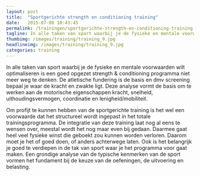 ```yaml
---
layout: post
title:  "Sportgerichte strength en conditioning training"
date:   2015-07-08 10:43:45
permalink: /trainingen/sportgerichte-strength-en-conditioning-training
tagline: In alle taken van sport waarbij je de fysieke en mentale voorwaarden wilt optimaliseren.
thumbimg: /images/training/training_9.jpg
headlineimg: /images/training/training_9.jpg
categories: training
---
```

In alle taken van sport waarbij je de fysieke en mentale voorwaarden wilt optimaliseren is een goed opgezet strength & conditioning programma niet meer weg te denken. De atletische fundering is de basis en dmv screening bepaal je waar de kracht en zwakte ligt. Deze analyse vormt de basis om te werken aan de motorische eigenschappen kracht, snelheid, uithoudingsvermogen, coordinatie en lenigheid/mobiliteit.


Om profijt te kunnen hebben van de sportgerichte training is het wel een voorwaarde dat het structureel wordt ingepast in het totale trainingsprogramma. De integratie van deze training laat nog al eens te wensen over, meestal wordt het nog maar even bij gedaan. Daarmee gaat heel veel fysieke winst die geboekt zou kunnen worden verloren. Daarom moet je het of goed doen, of anders achterwege laten. Ook is het belangrijk je goed te verdiepen in de tak van sport waar je het programma voor gaat maken. Een grondige analyse van de typische kenmerken van de sport vormen het fundament bij de keuze van de oefeningen, de uitvoering en belasting.
